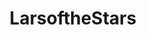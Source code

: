 ---
title: LarsoftheStars
crosslinks:
- RedditMakesPokemon
- stevenuniverse
- testingtesting121213
---